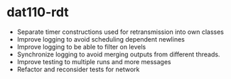 # dat110-rdt

- Separate timer constructions used for retransmission into own classes
- Improve logging to avoid scheduling dependent newlines
- Improve logging to be able to filter on levels
- Synchronize logging to avoid merging outputs from different threads.
- Improve testing to multiple runs and more messages
- Refactor and reconsider tests for network
